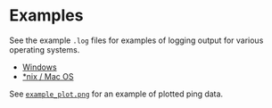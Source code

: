 # Examples

See the example `.log` files for examples of logging output for various operating systems.

* [Windows](example_logfile_windows.log)
* [*nix / Mac OS](example_logfile_macos.log)

See [`example_plot.png`](example_plot.png) for an example of plotted ping data.
